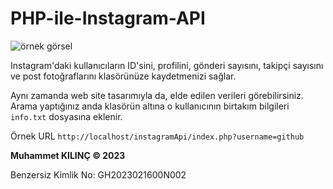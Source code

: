# PHP-ile-Instagram-API



![örnek görsel](https://user-images.githubusercontent.com/71228518/219197141-efcc8952-3661-4388-8ab0-56a17736bbf2.png)


Instagram'daki kullanıcıların ID'sini, profilini, gönderi sayısını, takipçi sayısını 
ve post fotoğraflarını klasörünüze kaydetmenizi sağlar.

Aynı zamanda web site tasarımıyla da, elde edilen verileri görebilirsiniz. 
Arama yaptığınız anda klasörün altına o kullanıcının birtakım bilgileri `info.txt` dosyasına eklenir. 

Örnek URL `http://localhost/instagramApi/index.php?username=github`

**Muhammet KILINÇ © 2023**


Benzersiz Kimlik No: GH2023021600N002
